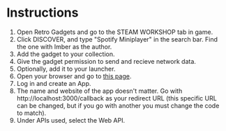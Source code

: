 # Instructions
1. Open Retro Gadgets and go to the STEAM WORKSHOP tab in game.
2. Click DISCOVER, and type "Spotify Miniplayer" in the search bar. Find the one with Imber as the author.
3. Add the gadget to your collection.
4. Give the gadget permission to send and recieve network data.
5. Optionally, add it to your launcher.
6. Open your browser and go to [this page](https://developer.spotify.com/documentation/web-api).
7. Log in and create an App.
8. The name and website of the app doesn't matter. Go with http://localhost:3000/callback as your redirect URL (this specific URL can be changed, but if you go with another you must change the code to match).
9. Under APIs used, select the Web API.
